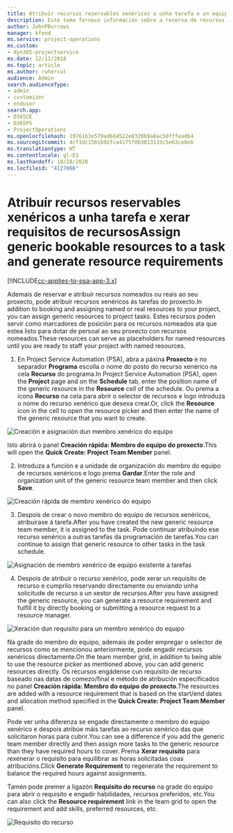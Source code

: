 ```yaml
---
title: Atribuír recursos reservables xenéricos a unha tarefa e un equipo de proxectos
description: Este tema fornece información sobre a reserva de recursos xenéricos a tarefas e equipos de proxectos.
author: JohnPBurrows
manager: kfend
ms.service: project-operations
ms.custom:
- dyn365-projectservice
ms.date: 12/11/2018
ms.topic: article
ms.author: ruhercul
audience: Admin
search.audienceType:
- admin
- customizer
- enduser
search.app:
- D365CE
- D365PS
- ProjectOperations
ms.openlocfilehash: 19761b3e570ad664522e832069a8ac50fffead64
ms.sourcegitcommit: 4cf1dc1561b92fca4175f0b3813133c5e63ce8e6
ms.translationtype: HT
ms.contentlocale: gl-ES
ms.lasthandoff: 10/28/2020
ms.locfileid: "4127066"
---
```

# <a name="assign-generic-bookable-resources-to-a-task-and-generate-resource-requirements"></a><span data-ttu-id="3304c-103">Atribuír recursos reservables xenéricos a unha tarefa e xerar requisitos de recursos</span><span class="sxs-lookup"><span data-stu-id="3304c-103">Assign generic bookable resources to a task and generate resource requirements</span></span> 

[!INCLUDE[cc-applies-to-psa-app-3.x](../includes/cc-applies-to-psa-app-3x.md)]

<span data-ttu-id="3304c-104">Ademais de reservar e atribuír recursos nomeados ou reais ao seu proxecto, pode atribuír recursos xenéricos ás tarefas do proxecto.</span><span class="sxs-lookup"><span data-stu-id="3304c-104">In addition to booking and assigning named or real resources to your project, you can assign generic resources to project tasks.</span></span> <span data-ttu-id="3304c-105">Estes recursos poden servir como marcadores de posición para os recursos nomeados ata que estea listo para dotar de persoal ao seu proxecto con recursos nomeados.</span><span class="sxs-lookup"><span data-stu-id="3304c-105">These resources can serve as placeholders for named resources until you are ready to staff your project with named resources.</span></span> 

1. <span data-ttu-id="3304c-106">En Project Service Automation (PSA), abra a páxina **Proxecto** e no separador **Programa** escolla o nome do posto do recurso xenérico na cela **Recurso** do programa.</span><span class="sxs-lookup"><span data-stu-id="3304c-106">In Project Service Automation (PSA), open the **Project** page and on the **Schedule** tab, enter the position name of the generic resource in the **Resource** cell of the schedule.</span></span> <span data-ttu-id="3304c-107">Ou prema a icona **Recurso** na cela para abrir o selector de recursos e logo introduza o nome do recurso xenérico que desexa crear.</span><span class="sxs-lookup"><span data-stu-id="3304c-107">Or, click the **Resource** icon in the cell to open the resource picker and then enter the name of the generic resource that you want to create.</span></span>

![Creación e asignación dun membro xenérico do equipo](media/RM-how-to-9.png)

<span data-ttu-id="3304c-109">Isto abrirá o panel **Creación rápida: Membro do equipo do proxecto**.</span><span class="sxs-lookup"><span data-stu-id="3304c-109">This will open the **Quick Create: Project Team Member** panel.</span></span> 

2. <span data-ttu-id="3304c-110">Introduza a función e a unidade de organización do membro do equipo de recursos xenéricos e logo prema **Gardar**.</span><span class="sxs-lookup"><span data-stu-id="3304c-110">Enter the role and organization unit of the generic resource team member and then click **Save**.</span></span>

![Creación rápida de membro xenérico do equipo](media/RM-how-to-10.png)

3. <span data-ttu-id="3304c-112">Despois de crear o novo membro do equipo de recursos xenéricos, atribuirase á tarefa.</span><span class="sxs-lookup"><span data-stu-id="3304c-112">After you have created the new generic resource team member, it is assigned to the task.</span></span> <span data-ttu-id="3304c-113">Pode continuar atribuíndo ese recurso xenérico a outras tarefas da programación de tarefas.</span><span class="sxs-lookup"><span data-stu-id="3304c-113">You can continue to assign that generic resource to other tasks in the task schedule.</span></span>

![Asignación de membro xenérico de equipo existente a tarefas](media/RM-how-to-11.png)

4. <span data-ttu-id="3304c-115">Despois de atribuír o recurso xenérico, pode xerar un requisito de recurso e cumprilo reservando directamente ou enviando unha solicitude de recurso a un xestor de recursos.</span><span class="sxs-lookup"><span data-stu-id="3304c-115">After you have assigned the generic resource, you can generate a resource requirement and fulfill it by directly booking or submitting a resource request to a resource manager.</span></span>

![Xeración dun requisito para un membro xenérico do equipo](media/RM-how-to-12.png)

<span data-ttu-id="3304c-117">Na grade do membro do equipo, ademais de poder empregar o selector de recursos como se mencionou anteriormente, pode engadir recursos xenéricos directamente.</span><span class="sxs-lookup"><span data-stu-id="3304c-117">On the team member grid, in addition to being able to use the resource picker as mentioned above, you can add generic resources directly.</span></span> <span data-ttu-id="3304c-118">Os recursos engádense cun requisito de recurso baseado nas datas de comezo/final e método de atribución especificados no panel **Creación rápida: Membro do equipo do proxecto**.</span><span class="sxs-lookup"><span data-stu-id="3304c-118">The resources are added with a resource requirement that is based on the start/end dates and allocation method specified in the **Quick Create: Project Team Member** panel.</span></span>

<span data-ttu-id="3304c-119">Pode ver unha diferenza se engade directamente o membro do equipo xenérico e despois atribúe máis tarefas ao recurso xenérico das que solicitaron horas para cubrir.</span><span class="sxs-lookup"><span data-stu-id="3304c-119">You can see a difference if you add the generic team member directly and then assign more tasks to the generic resource than they have required hours to cover.</span></span> <span data-ttu-id="3304c-120">Prema **Xerar requisito** para rexenerar o requisito para equilibrar as horas solicitadas coas atribucións.</span><span class="sxs-lookup"><span data-stu-id="3304c-120">Click **Generate Requirement** to regenerate the requirement to balance the required hours against assignments.</span></span>

<span data-ttu-id="3304c-121">Tamén pode premer a ligazón **Requisito do recurso** na grade do equipo para abrir o requisito e engadir habilidades, recursos preferidos, etc.</span><span class="sxs-lookup"><span data-stu-id="3304c-121">You can also click the **Resource requirement** link in the team grid to open the requirement and add skills, preferred resources, etc.</span></span>

![Requisito do recurso](media/RM-how-to-13.png)

